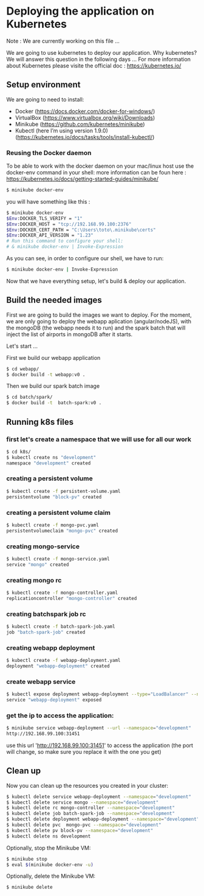 # Deploying the application on Kubernetes

Note : We are currently working on this file ...

We are going to use kubernetes to deploy our application. Why kubernetes? 
We will answer this question in the following days ...
For more information about Kubernetes please visite the official doc : https://kubernetes.io/

## Setup environment
We are going to need to install:

- Docker (https://docs.docker.com/docker-for-windows/)
- VirtualBox (https://www.virtualbox.org/wiki/Downloads)
- Minikube (https://github.com/kubernetes/minikube)
- Kubectl (here I’m using version 1.9.0) (https://kubernetes.io/docs/tasks/tools/install-kubectl/)

### Reusing the Docker daemon
To be able to work with the docker daemon on your mac/linux host use the docker-env command in your shell:
more information can be foun here : https://kubernetes.io/docs/getting-started-guides/minikube/

```bash
$ minikube docker-env
 ```
 you will have something like this : 

```bash
$ minikube docker-env
$Env:DOCKER_TLS_VERIFY = "1"
$Env:DOCKER_HOST = "tcp://192.168.99.100:2376"
$Env:DOCKER_CERT_PATH = "C:\Users\toto\.minikube\certs"
$Env:DOCKER_API_VERSION = "1.23"
# Run this command to configure your shell:
# & minikube docker-env | Invoke-Expression
 ```

As you can see, in order to configure our shell, we have to run:

```bash
$ minikube docker-env | Invoke-Expression
 ```

 Now that we have everything setup, let's build & deploy our application.

## Build the needed images
First we are going to build the images we want to deploy. For the moment, we are only going to deploy the webapp aplication (angular/nodeJS), with the mongoDB (the webapp needs it to run)
and the spark batch that will inject the list of airports in mongoDB after it starts.

Let's start ...
 
 First we build our webapp application

```bash
$ cd webapp/ 
$ docker build -t webapp:v0 . 
 ```

Then we build our spark batch image

```bash
$ cd batch/spark/ 
$ docker build -t  batch-spark:v0 .
```

## Running k8s files

### first let's create a namespace that we will use for all our work
```bash
$ cd k8s/
$ kubectl create ns "development"
namespace "development" created
```

### creating a persistent volume
```bash
$ kubectl create -f persistent-volume.yaml
persistentvolume "block-pv" created
```

### creating a persistent volume claim
```bash
$ kubectl create -f mongo-pvc.yaml
persistentvolumeclaim "mongo-pvc" created
```

### creating mongo-service
```bash
$ kubectl create -f mongo-service.yaml
service "mongo" created
```

### creating mongo rc
```bash
$ kubectl create -f mongo-controller.yaml
replicationcontroller "mongo-controller" created
```

### creating batchspark job rc
```bash
$ kubectl create -f batch-spark-job.yaml
job "batch-spark-job" created
```

### creating webapp deployment
```bash
$ kubectl create -f webapp-deployment.yaml
deployment "webapp-deployment" created
```

### create webapp service
```bash
$ kubectl expose deployment webapp-deployment --type="LoadBalancer" --namespace="development"
service "webapp-deployment" exposed
```

### get the ip to access the application:
```bash
$ minikube service webapp-deployment --url --namespace="development"
http://192.168.99.100:31451
```
use this url 'http://192.168.99.100:31451' to access the application (the port will change, so make sure you replace it with the one you get)

## Clean up
Now you can clean up the resources you created in your cluster:

```bash
$ kubectl delete service webapp-deployment --namespace="development"
$ kubectl delete service mongo --namespace="development"
$ kubectl delete rc mongo-controller --namespace="development"
$ kubectl delete job batch-spark-job --namespace="development"
$ kubectl delete deployment webapp-deployment --namespace="development"
$ kubectl delete pvc  mongo-pvc --namespace="development"
$ kubectl delete pv block-pv --namespace="development"
$ kubectl delete ns development
```
Optionally, stop the Minikube VM:

```bash
$ minikube stop
$ eval $(minikube docker-env -u)
```
Optionally, delete the Minikube VM:

```bash
$ minikube delete
```